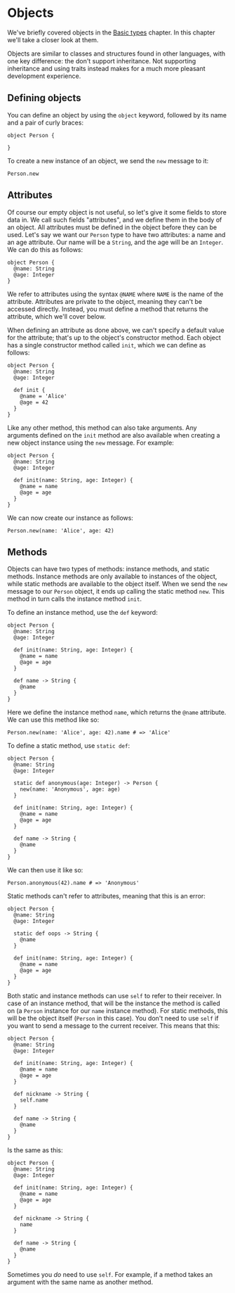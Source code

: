 # Objects

We've briefly covered objects in the [Basic types](basic-types.md) chapter. In
this chapter we'll take a closer look at them.

Objects are similar to classes and structures found in other languages, with one
key difference: the don't support inheritance. Not supporting inheritance and
using traits instead makes for a much more pleasant development experience.

## Defining objects

You can define an object by using the `object` keyword, followed by its name and
a pair of curly braces:

```inko
object Person {

}
```

To create a new instance of an object, we send the `new` message to it:

```inko
Person.new
```

## Attributes

Of course our empty object is not useful, so let's give it some fields to store
data in. We call such fields "attributes", and we define them in the body of an
object. All attributes must be defined in the object before they can be used.
Let's say we want our `Person` type to have two attributes: a name and an age
attribute. Our name will be a `String`, and the age will be an `Integer`. We can
do this as follows:

```inko
object Person {
  @name: String
  @age: Integer
}
```

We refer to attributes using the syntax `@NAME` where `NAME` is the name of the
attribute. Attributes are private to the object, meaning they can't be accessed
directly. Instead, you must define a method that returns the attribute, which
we'll cover below.

When defining an attribute as done above, we can't specify a default value for
the attribute; that's up to the object's constructor method. Each object has a
single constructor method called `init`, which we can define as follows:

```inko
object Person {
  @name: String
  @age: Integer

  def init {
    @name = 'Alice'
    @age = 42
  }
}
```

Like any other method, this method can also take arguments. Any arguments
defined on the `init` method are also available when creating a new object
instance using the `new` message. For example:

```inko
object Person {
  @name: String
  @age: Integer

  def init(name: String, age: Integer) {
    @name = name
    @age = age
  }
}
```

We can now create our instance as follows:

```inko
Person.new(name: 'Alice', age: 42)
```

## Methods

Objects can have two types of methods: instance methods, and static methods.
Instance methods are only available to instances of the object, while static
methods are available to the object itself. When we send the `new` message to
our `Person` object, it ends up calling the static method `new`. This method in
turn calls the instance method `init`.

To define an instance method, use the `def` keyword:

```inko
object Person {
  @name: String
  @age: Integer

  def init(name: String, age: Integer) {
    @name = name
    @age = age
  }

  def name -> String {
    @name
  }
}
```

Here we define the instance method `name`, which returns the `@name` attribute.
We can use this method like so:

```inko
Person.new(name: 'Alice', age: 42).name # => 'Alice'
```

To define a static method, use `static def`:

```inko
object Person {
  @name: String
  @age: Integer

  static def anonymous(age: Integer) -> Person {
    new(name: 'Anonymous', age: age)
  }

  def init(name: String, age: Integer) {
    @name = name
    @age = age
  }

  def name -> String {
    @name
  }
}
```

We can then use it like so:

```inko
Person.anonymous(42).name # => 'Anonymous'
```

Static methods can't refer to attributes, meaning that this is an error:

```inko
object Person {
  @name: String
  @age: Integer

  static def oops -> String {
    @name
  }

  def init(name: String, age: Integer) {
    @name = name
    @age = age
  }
}
```

Both static and instance methods can use `self` to refer to their receiver. In
case of an instance method, that will be the instance the method is called on (a
`Person` instance for our `name` instance method). For static methods, this will
be the object itself (`Person` in this case). You don't need to use `self` if
you want to send a message to the current receiver. This means that this:

```inko
object Person {
  @name: String
  @age: Integer

  def init(name: String, age: Integer) {
    @name = name
    @age = age
  }

  def nickname -> String {
    self.name
  }

  def name -> String {
    @name
  }
}
```

Is the same as this:

```inko
object Person {
  @name: String
  @age: Integer

  def init(name: String, age: Integer) {
    @name = name
    @age = age
  }

  def nickname -> String {
    name
  }

  def name -> String {
    @name
  }
}
```

Sometimes you _do_ need to use `self`. For example, if a method takes an
argument with the same name as another method.
